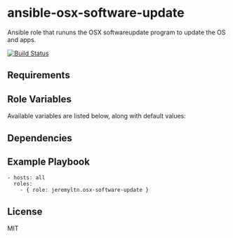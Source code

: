 # ansible-osx-software-update

Ansible role that rununs the OSX softwareupdate program to update the OS and apps.

[![Build Status](https://travis-ci.org/osxstrap/ansible-osx-software-update.svg?branch=master)](https://travis-ci.org/osxstrap/ansible-osx-software-update)

## Requirements

## Role Variables

Available variables are listed below, along with default values:

## Dependencies

## Example Playbook

    - hosts: all
      roles:
        - { role: jeremyltn.osx-software-update }

## License

MIT
